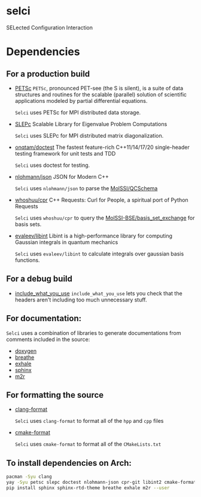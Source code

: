 # selci
SELected Configuration Interaction

# Dependencies

## For a production build
- [PETSc](https://gitlab.com/petsc/petsc)
   `PETSc`, pronounced PET-see (the S is silent), is a suite of data structures and routines for the scalable (parallel) solution of scientific applications modeled by partial differential equations.

   `Selci` uses PETSc for MPI distributed data storage.
- [SLEPc](https://gitlab.com/slepc/slepc)
   Scalable Library for Eigenvalue Problem Computations

   `Selci` uses SLEPc for MPI distributed matrix diagonalization.
- [onqtam/doctest](https://github.com/onqtam/doctest)
   The fastest feature-rich C++11/14/17/20 single-header testing framework for unit tests and TDD 

   `Selci` uses doctest for testing.
- [nlohmann/json](https://github.com/nlohmann/json)
   JSON for Modern C++

   `Selci` uses `nlohmann/json` to parse the [MolSSI/QCSchema](https://github.com/MolSSI/QCSchema)
- [whoshuu/cpr](https://github.com/whoshuu/cpr)
   C++ Requests: Curl for People, a spiritual port of Python Requests

   `Selci` uses `whoshuu/cpr` to query the [MolSSI-BSE/basis_set_exchange](https://github.com/MolSSI-BSE/basis_set_exchange) for basis sets.
- [evaleev/libint](https://github.com/evaleev/libint)
   Libint is a high-performance library for computing Gaussian integrals in quantum mechanics


   `Selci` uses `evaleev/libint` to calculate integrals over gaussian basis functions.
## For a debug build
- [include_what_you_use](https://github.com/include-what-you-use/include-what-you-use)
   `include_what_you_use` lets you check that the headers aren't including too much unnecessary stuff.

## For documentation:
`Selci` uses a combination of libraries to generate documentations from comments included in the source:
- [doxygen](http://www.doxygen.nl/)
- [breathe](https://github.com/michaeljones/breathe)
- [exhale](https://github.com/svenevs/exhale)
- [sphinx](http://www.sphinx-doc.org/en/master/)
- [m2r](https://github.com/miyakogi/m2r)

## For formatting the source
- [clang-format](https://clang.llvm.org/)
   
   `Selci` uses `clang-format` to format all of the `hpp` and `cpp` files
- [cmake-format](https://github.com/cheshirekow/cmake_format)

   `Selci` uses `cmake-format` to format all of the `CMakeLists.txt`

## To install dependencies on Arch:

```bash
pacman -Syu clang
yay -Syu petsc slepc doctest nlohmann-json cpr-git libint2 cmake-format include-what-you-use doxygen
pip install sphinx sphinx-rtd-theme breathe exhale m2r --user
```

